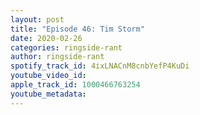 ```yaml
---
layout: post
title: "Episode 46: Tim Storm"
date: 2020-02-26
categories: ringside-rant
author: ringside-rant
spotify_track_id: 4ixLNACnM8cnbYefP4KuDi
youtube_video_id: 
apple_track_id: 1000466763254
youtube_metadata: 
---
```

